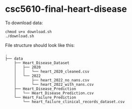# csc5610-final-heart-disease

To download data:
```
chmod u+x download.sh
./download.sh
```
File structure should look like this:
```
.
├── data
    ├── Heart_Disease_Dataset
    │   ├── 2020
    │   │   └── heart_2020_cleaned.csv
    │   └── 2022
    │       ├── heart_2022_no_nans.csv
    │       └── heart_2022_with_nans.csv
    ├── Heart_Disease_Prediction
    │   └── Heart_Disease_Prediction.csv
    └── Heart_Failure_Prediction
        └── heart_failure_clinical_records_dataset.csv
```
